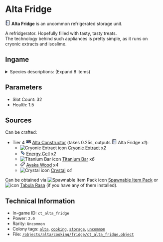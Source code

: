 # Alta Fridge

<img src="https://raw.githubusercontent.com/Ceterai/Enternia/main/objects/alta/cooking/fridge/icon.png" alt="Alta Fridge icon" loading="lazy" height="16px" width="auto" /> **Alta Fridge** is an uncommon refrigerated storage unit.

A refridgerator. Hopefully filled with tasty, tasty treats.  
The technology behind such appliances is pretty simple, as it runs on cryonic extracts and isoslime.

## Ingame

<details markdown="1"><summary>Species descriptions: (Expand 8 items)</summary>

- Alta: Oa-a... Wait, why did I come here?..
- Apex: A fridge. Let's hope there's food inside.
- Avian: What's in the fridge, I wonder?
- Floran: Cold!
- Glitch: Calm. A fridge in light, relaxing colors.
- Human: A fridge. I wonder if there are eggs in here?
- Hylotl: A food-chilling device.
- Novakid: A fridge! I wonder if anyone left any treats?

</details>

## Parameters

- Slot Count: 32  
- Health: 1.5

## Sources

Can be crafted:

- Tier 4 ![ ](https://raw.githubusercontent.com/Ceterai/Enternia/main/objects/alta/crafting/constructor/icon4.png) [Alta Constructor](https://ceterai.github.io/MyEnternia/Wiki/AltaConstructor) (takes 0.25s, outputs <img src="https://raw.githubusercontent.com/Ceterai/Enternia/main/objects/alta/cooking/fridge/icon.png" alt="Alta Fridge icon" loading="lazy" height="16px" width="auto" /> Alta Fridge x*1*):
  - <img src="https://starbounder.org/mediawiki/images/d/d0/Cryonic_Extract.png" alt="Cryonic Extract icon" loading="lazy" height="16px" width="8px" /> [Cryonic Extract](https://starbounder.org/Cryonic_Extract) x*2*
  - <img src="https://raw.githubusercontent.com/Ceterai/Enternia/main/items/generic/crafting/alta/energy_cell.png" alt="Energy Cell icon" loading="lazy" height="16px" width="auto" /> [Energy Cell](https://ceterai.github.io/MyEnternia/Wiki/EnergyCell) x*2*
  - <img src="https://starbounder.org/mediawiki/images/9/94/Titanium_Bar.png" alt="Titanium Bar icon" loading="lazy" height="13px" width="14px" /> [Titanium Bar](https://starbounder.org/Titanium_Bar) x*6*
  - <img src="https://raw.githubusercontent.com/Ceterai/Enternia/main/items/generic/crafting/ct_ayaka_wood.png" alt="Ayaka Wood icon" loading="lazy" height="16px" width="auto" /> [Ayaka Wood](https://ceterai.github.io/MyEnternia/Wiki/AyakaWood) x*4*
  - <img src="https://starbounder.org/mediawiki/images/3/31/Crystal.png" alt="Crystal icon" loading="lazy" height="16px" width="12px" /> [Crystal](https://starbounder.org/Crystal) x*4*

Can be obtained via <img src="https://raw.githubusercontent.com/Silverfeelin/Starbound-SpawnableItemPack/master/interface/sip/iconSmall.png" alt="Spawnable Item Pack icon" width="18" height="14"/> [Spawnable Item Pack](https://steamcommunity.com/sharedfiles/filedetails/?id=733665104) or <img src="https://steamuserimages-a.akamaihd.net/ugc/263843960696222713/3EC9A7C005541F7D577EBCB8C5736B4EFC9973D6/" alt="icon" width="8" height="12"/> [Tabula Rasa](https://community.playstarbound.com/resources/the-tabula-rasa.3222/) (if you have any of them installed).

## Technical Information

- In-game ID: `ct_alta_fridge`
- Power: `2.0`
- Rarity: `Uncommon`
- Colony tags: [`alta`](https://ceterai.github.io/MyEnternia/Wiki/Tags/Alta), [`cooking`](https://ceterai.github.io/MyEnternia/Wiki/Tags/Cooking), [`storage`](https://ceterai.github.io/MyEnternia/Wiki/Tags/Storage), [`uncommon`](https://ceterai.github.io/MyEnternia/Wiki/Tags/Uncommon)
- File: [`/objects/alta/cooking/fridge/ct_alta_fridge.object`](https://github.com/Ceterai/Enternia/blob/main/objects/alta/cooking/fridge/ct_alta_fridge.object)
